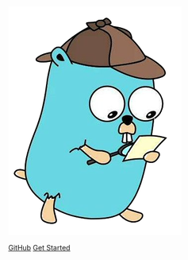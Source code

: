 ![logo](_media/logo.png)

[GitHub](https://github.com/docsifyjs/docsify/)
[Get Started](learn_ts/guid)

<!-- 背景图片 -->

<!-- ![](_media/bg.png) -->